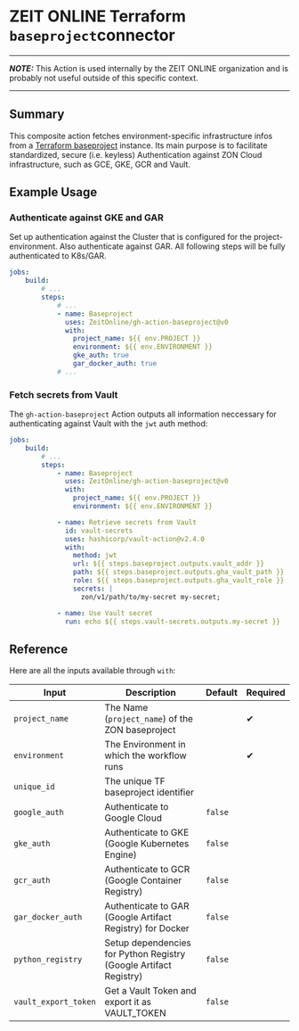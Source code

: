 # ZEIT ONLINE Terraform ``baseproject``connector

---

**_NOTE:_** This Action is used internally by the ZEIT ONLINE organization and is probably not useful outside of this specific context.

---

## Summary

This composite action fetches environment-specific infrastructure infos from a [Terraform baseproject](https://github.com/ZeitOnline/terraform-modules-baseproject) instance. Its main purpose is to facilitate standardized, secure (i.e. keyless) Authentication against ZON Cloud infrastructure, such as GCE, GKE, GCR and Vault.


## Example Usage


### Authenticate against GKE and GAR

Set up authentication against the Cluster that is configured for the project-environment.
Also authenticate against GAR. All following steps will be fully authenticated to K8s/GAR.

```yaml
jobs:
    build:
        # ...
        steps:
            # ...
            - name: Baseproject
              uses: ZeitOnline/gh-action-baseproject@v0
              with:
                project_name: ${{ env.PROJECT }}
                environment: ${{ env.ENVIRONMENT }}
                gke_auth: true
                gar_docker_auth: true
            # ...
```

### Fetch secrets from Vault

The `gh-action-baseproject` Action outputs all information neccessary for authenticating against Vault with the
`jwt` auth method:

```yaml
jobs:
    build:
        # ...
        steps:
            - name: Baseproject
              uses: ZeitOnline/gh-action-baseproject@v0
              with:
                project_name: ${{ env.PROJECT }}
                environment: ${{ env.ENVIRONMENT }}

            - name: Retrieve secrets from Vault
              id: vault-secrets
              uses: hashicorp/vault-action@v2.4.0
              with:
                method: jwt
                url: ${{ steps.baseproject.outputs.vault_addr }}
                path: ${{ steps.baseproject.outputs.gha_vault_path }}
                role: ${{ steps.baseproject.outputs.gha_vault_role }}
                secrets: |
                  zon/v1/path/to/my-secret my-secret;

            - name: Use Vault secret
              run: echo ${{ steps.vault-secrets.outputs.my-secret }}
```


## Reference

Here are all the inputs available through `with`:

| Input                | Description                                                                       | Default | Required |
| -------------------- | --------------------------------------------------------------------------------- | ------- | -------- |
| `project_name`       | The Name (`project_name`) of the ZON baseproject                                  |         | ✔        |
| `environment`        | The Environment in which the workflow runs                                        |         | ✔        |
| `unique_id`          | The unique TF baseproject identifier                                              |         |          |
| `google_auth`        | Authenticate to Google Cloud                                                      | `false` |          |
| `gke_auth`           | Authenticate to GKE (Google Kubernetes Engine)                                    | `false` |          |
| `gcr_auth`           | Authenticate to GCR (Google Container Registry)                                   | `false` |          |
| `gar_docker_auth`    | Authenticate to GAR (Google Artifact Registry) for Docker                         | `false` |          |
| `python_registry`    | Setup dependencies for Python Registry (Google Artifact Registry)                 | `false` |          |
| `vault_export_token` | Get a Vault Token and export it as VAULT_TOKEN                                    | `false` |          |
